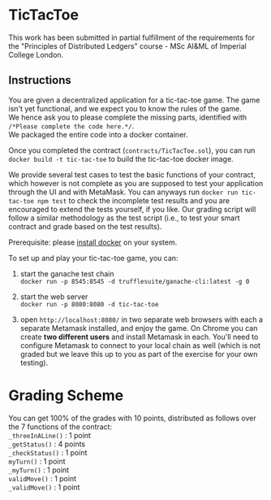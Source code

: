 # TicTacToe
This work has been submitted in partial fulfillment of the requirements for the "Principles of Distributed Ledgers" course - MSc AI&ML of Imperial College London.  
## Instructions
You are given a decentralized application for a tic-tac-toe game. The game isn't yet functional, and we expect you to know the rules of the game.  
We hence ask you to please complete the missing parts, identified with `/*Please complete the code here.*/`.  
We packaged the entire code into a docker container. 
  
Once you completed the contract (`contracts/TicTacToe.sol`), you can run `docker build -t tic-tac-toe` to build the tic-tac-toe docker image.  
  
We provide several test cases to test the basic functions of your contract, which however is not complete as you are supposed to test your application through the UI and with MetaMask. You can anyways run `docker run tic-tac-toe npm test` to check the incomplete test results and you are encouraged to extend the tests yourself, if you like. Our grading script will follow a similar methodology as the test script (i.e., to test your smart contract and grade based on the test results).
  
Prerequisite: please [install docker](https://docs.docker.com/desktop/) on your system.
  
To set up and play your tic-tac-toe game, you can:
  
1. start the ganache test chain  
`docker run -p 8545:8545 -d trufflesuite/ganache-cli:latest -g 0`
  
2. start the web server  
`docker run -p 8080:8080 -d tic-tac-toe`
  
3. open `http://localhost:8080/` in two separate web browsers with each a separate Metamask installed, and enjoy the game. On Chrome you can create **two different users** and install Metamask in each. You'll need to configure Metamask to connect to your local chain as well (which is not graded but we leave this up to you as part of the exercise for your own testing).

# Grading Scheme
You can get 100% of the grades with 10 points, distributed as follows over the 7 functions of the contract:  
`_threeInALine()` : 1 point  
`_getStatus()` : 4 points  
`_checkStatus()` : 1 point  
`myTurn()` : 1 point  
`_myTurn()` : 1 point  
`validMove()` : 1 point  
`_validMove()` : 1 point
